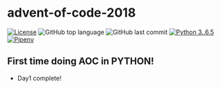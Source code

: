 # advent-of-code-2018

[![License](https://img.shields.io/github/license/scottyvg/advent-of-code-2018.svg)](https://opensource.org/licenses/MIT)
![GitHub top language](https://img.shields.io/github/languages/top/scottyvg/advent-of-code-2018.svg)
![GitHub last commit](https://img.shields.io/github/last-commit/google/skia.svg)
[![Python 3..6.5](https://img.shields.io/badge/python-3.6.5-blue.svg?logo=python)](https://www.python.org/downloads/release/python-366/)
[![Pipenv](https://img.shields.io/badge/pipenv-%E2%9C%94-brightgreen.svg)](https://pipenv.readthedocs.io/en/latest/)

## First time doing AOC in PYTHON!
* Day1 complete!
